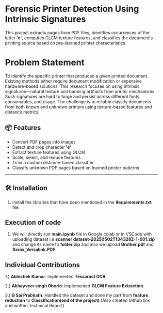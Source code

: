 # Forensic Printer Detection Using Intrinsic Signatures

This project extracts pages from PDF files, identifies occurrences of the letter **'e'**, computes GLCM texture features, and classifies the document's printing source based on pre-learned printer characteristics.


# Problem Statement

To identify the specific printer that produced a given printed document. Existing methods either require document modification or expensive hardware-based solutions. This research focuses on using intrinsic signatures—natural texture and banding artifacts from printer mechanisms. Such signatures are hard to forge and persist across different fonts, consumables, and usage. The challenge is to reliably classify documents from both known and unknown printers using texture-based features and distance metrics.



## 📦 Features

- Convert PDF pages into images
- Detect and crop character **'e'**
- Extract texture features using GLCM
- Scale, select, and reduce features
- Train a custom distance-based classifier
- Classify unknown PDF pages based on learned printer patterns

---

## 🛠️ Installation

1. Install the libraries that have been mentioned in the **Requirements.txt** file.


## Execution of code

1. We will directly run **main.ipynb** file in Google colab or in VSCode with uploading dataset i.e **scanner dataset-20250502T134328Z-1-001.zip** and change its name to **folder.zip** and also we upload **Brother.pdf** and **Xerox_Versalink.PDF**.


## Individual Contributions

1.) **Abhishek Kumar**: Implemented **Tessaract OCR**.

2.) **Abhayveer singh Oberio**: Implemented **GLCM Feature Extraction**.

3.) **G Sai Prabhath**: Handled the dataset and done my part from **feature reduction** to **Classification(end of the project)**.(Also created Github link and written Technical Report)
